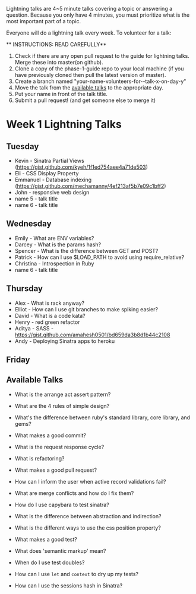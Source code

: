 Lightning talks are 4~5 minute talks covering a topic or answering a question.
Because you only have 4 minutes, you must prioritize what is the most important
part of a topic.

Everyone will do a lightning talk every week. To volunteer for a talk:

** INSTRUCTIONS: READ CAREFULLY**
1. Check if there are any open pull request to the guide for lightning talks.  Merge these into master(on github).
2. Clone a copy of the phase-1-guide repo to your local machine (if you have previously cloned then pull the latest version of master).
3. Create a branch named "your-name-volunteers-for--talk-x-on-day-y"
4. Move the talk from the [available talks](#availabl-talks) to the appropriate
   day.
5. Put your name in front of the talk title.
6. Submit a pull request!  (and get someone else to merge it)


# Week 1 Lightning Talks

## Tuesday
* Kevin - Sinatra Partial Views (https://gist.github.com/kyeh/1f1ed754aee4a71de503)
* Eli - CSS Display Property
* Emmanuel - Database indexing (https://gist.github.com/mechamanny/4ef213af5b7e09c1bff2)
* John - responsive web design
* name 5 - talk title
* name 6 - talk title

## Wednesday
* Emily - What are ENV variables?
* Darcey -  What is the params hash?
* Spencer - What is the difference between GET and POST?
* Patrick - How can I use $LOAD\_PATH to avoid using require\_relative?
* Christina - Introspection in Ruby
* name 6 - talk title

## Thursday
* Alex - What is rack anyway?
* Elliot - How can I use git branches to make spiking easier?
* David - What is a code kata?
* Henry - red green refactor
* Aditya - SASS - https://gist.github.com/amahesh0501/bd659da3b8d1b44c2108
* Andy - Deploying Sinatra apps to heroku


## Friday

## Available Talks
* What is the  arrange act assert pattern?
* What are the 4 rules of simple design?
* What's the difference between ruby's standard library, core library, and gems?
* What makes a good commit?
* What is the request response cycle?
* What is refactoring?
* What makes a good pull request?
* How can I inform the user when active record validations fail?
* What are merge conflicts and how do I fix them?
* How do I use capybara to test sinatra?
* What is the difference between abstraction and indirection?
* What is the different ways to use the css position property?
* What makes a good test?
* What does 'semantic markup' mean?
* When do I use test doubles?

* How can I use `let` and `context` to dry up my tests?
* How can I use the sessions hash in Sinatra?
